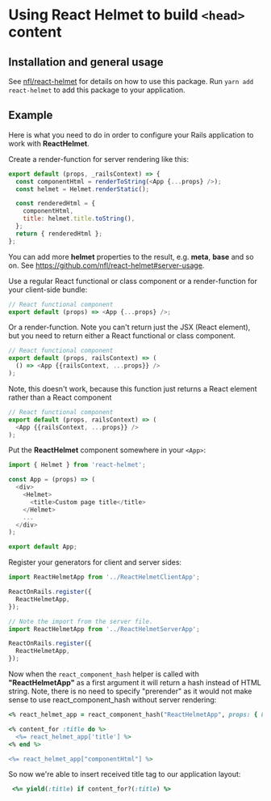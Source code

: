 # Using React Helmet to build `<head>` content

## Installation and general usage

See [nfl/react-helmet](https://github.com/nfl/react-helmet) for details on how to use this package.
Run `yarn add react-helmet` to add this package to your application.

## Example

Here is what you need to do in order to configure your Rails application to work with **ReactHelmet**.

Create a render-function for server rendering like this:

```javascript
export default (props, _railsContext) => {
  const componentHtml = renderToString(<App {...props} />);
  const helmet = Helmet.renderStatic();

  const renderedHtml = {
    componentHtml,
    title: helmet.title.toString(),
  };
  return { renderedHtml };
};
```

You can add more **helmet** properties to the result, e.g. **meta**, **base** and so on. See https://github.com/nfl/react-helmet#server-usage.

Use a regular React functional or class component or a render-function for your client-side bundle:

```javascript
// React functional component
export default (props) => <App {...props} />;
```

Or a render-function. Note you can't return just the JSX (React element), but you need to return
either a React functional or class component.

```javascript
// React functional component
export default (props, railsContext) => (
  () => <App {{railsContext, ...props}} />
);
```

Note, this doesn't work, because this function just returns a React element rather than a React component

```javascript
// React functional component
export default (props, railsContext) => (
  <App {{railsContext, ...props}} />
);
```

Put the **ReactHelmet** component somewhere in your `<App>`:

```javascript
import { Helmet } from 'react-helmet';

const App = (props) => (
  <div>
    <Helmet>
      <title>Custom page title</title>
    </Helmet>
    ...
  </div>
);

export default App;
```

Register your generators for client and server sides:

```javascript
import ReactHelmetApp from '../ReactHelmetClientApp';

ReactOnRails.register({
  ReactHelmetApp,
});
```

```javascript
// Note the import from the server file.
import ReactHelmetApp from '../ReactHelmetServerApp';

ReactOnRails.register({
  ReactHelmetApp,
});
```

Now when the `react_component_hash` helper is called with **"ReactHelmetApp"** as a first argument it
will return a hash instead of HTML string. Note, there is no need to specify "prerender" as it would not
make sense to use react_component_hash without server rendering:

```ruby
<% react_helmet_app = react_component_hash("ReactHelmetApp", props: { hello: "world" }, trace: true) %>

<% content_for :title do %>
  <%= react_helmet_app['title'] %>
<% end %>

<%= react_helmet_app["componentHtml"] %>
```

So now we're able to insert received title tag to our application layout:

```ruby
 <%= yield(:title) if content_for?(:title) %>
```
